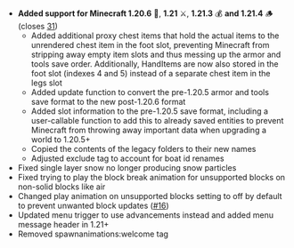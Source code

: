 - **Added support for Minecraft 1.20.6** 🐺, **1.21** ⚔️, **1.21.3** 💰 **and 1.21.4** 🪵 (closes [31](https://github.com/Tschipcraft/spawnanimations/issues/31))
  - Added additional proxy chest items that hold the actual items to the unrendered chest item in the foot slot, preventing Minecraft from stripping away empty item slots and thus messing up the armor and tools save order. Additionally, HandItems are now also stored in the foot slot (indexes 4 and 5) instead of a separate chest item in the legs slot
  - Added update function to convert the pre-1.20.5 armor and tools save format to the new post-1.20.6 format
  - Added slot information to the pre-1.20.5 save format, including a user-callable function to add this to already saved entities to prevent Minecraft from throwing away important data when upgrading a world to 1.20.5+
  - Copied the contents of the legacy folders to their new names
  - Adjusted exclude tag to account for boat id renames
- Fixed single layer snow no longer producing snow particles
- Fixed trying to play the block break animation for unsupported blocks on non-solid blocks like air
- Changed play animation on unsupported blocks setting to off by default to prevent unwanted block updates ([#16](https://github.com/Tschipcraft/spawnanimations/issues/16))
- Updated menu trigger to use advancements instead and added menu message header in 1.21+
- Removed spawnanimations:welcome tag
